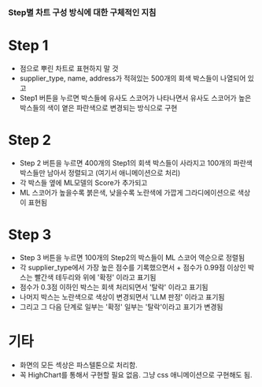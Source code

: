 ### Step별 차트 구성 방식에 대한 구체적인 지침

# Step 1

- 점으로 뿌린 차트로 표현하지 말 것
- supplier_type, name, address가 적혀있는 500개의 회색 박스들이 나열되어 있고
- Step1 버튼을 누르면 박스들에 유사도 스코어가 나타나면서 유사도 스코어가 높은 박스들의 색이 옅은 파란색으로 변경되는 방식으로 구현

# Step 2 

- Step 2 버튼을 누르면 400개의 Step1의 회색 박스들이 사라지고 100개의 파란색 박스들만 남아서 정렬되고 (여기서 애니메이션으로 처리)
- 각 박스들 옆에 ML모델의 Score가 추가되고
- ML 스코어가 높을수록 붉은색, 낮을수록 노란색에 가깝게 그라디에이션으로 색상이 표현됨

# Step 3

- Step 3 버튼을 누르면 100개의 Step2의 박스들이 ML 스코어 역순으로 정렬됨
- 각 supplier_type에서 가장 높은 점수를 기록했으면서 + 점수가 0.99점 이상인 박스는 빨간색 테두리와 위에 '확정' 이라고 표기됨
- 점수가 0.3점 이하인 박스는 회색 처리되면서 '탈락' 이라고 표기됨
- 나머지 박스는 노란색으로 색상이 변경되면서 'LLM 판정' 이라고 표기됨
- 그리고 그 다음 단계로 일부는 '확정' 일부는 '탈락'이라고 표기가 변경됨


# 기타
- 화면의 모든 섹상은 파스텔톤으로 처리함. 
- 꼭 HighChart를 통해서 구현할 필요 없음. 그냥 css 애니메이션으로 구현해도 됨.